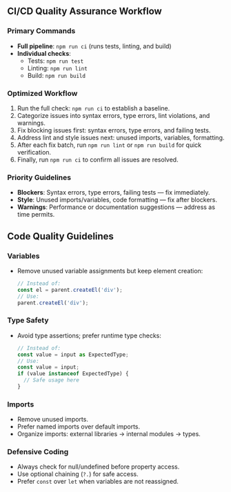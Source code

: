 ## CI/CD Quality Assurance Workflow

### Primary Commands
- **Full pipeline**: `npm run ci` (runs tests, linting, and build)
- **Individual checks**:
  - Tests: `npm run test`
  - Linting: `npm run lint`
  - Build: `npm run build`

### Optimized Workflow

1. Run the full check: `npm run ci` to establish a baseline.
2. Categorize issues into syntax errors, type errors, lint violations, and warnings.
3. Fix blocking issues first: syntax errors, type errors, and failing tests.
4. Address lint and style issues next: unused imports, variables, formatting.
5. After each fix batch, run `npm run lint` or `npm run build` for quick verification.
6. Finally, run `npm run ci` to confirm all issues are resolved.

### Priority Guidelines
- **Blockers**: Syntax errors, type errors, failing tests — fix immediately.
- **Style**: Unused imports/variables, code formatting — fix after blockers.
- **Warnings**: Performance or documentation suggestions — address as time permits.

## Code Quality Guidelines

### Variables
- Remove unused variable assignments but keep element creation:
  ```typescript
  // Instead of:
  const el = parent.createEl('div');
  // Use:
  parent.createEl('div');
  ```

### Type Safety
- Avoid type assertions; prefer runtime type checks:
  ```typescript
  // Instead of:
  const value = input as ExpectedType;
  // Use:
  const value = input;
  if (value instanceof ExpectedType) {
    // Safe usage here
  }
  ```

### Imports
- Remove unused imports.
- Prefer named imports over default imports.
- Organize imports: external libraries → internal modules → types.

### Defensive Coding
- Always check for null/undefined before property access.
- Use optional chaining (`?.`) for safe access.
- Prefer `const` over `let` when variables are not reassigned.